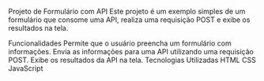 Projeto de Formulário com API
Este projeto é um exemplo simples de um formulário que consome uma API, realiza uma requisição POST e exibe os resultados na tela.

Funcionalidades
Permite que o usuário preencha um formulário com informações.
Envia as informações para uma API utilizando uma requisição POST.
Exibe os resultados da API na tela.
Tecnologias Utilizadas
HTML
CSS
JavaScript
